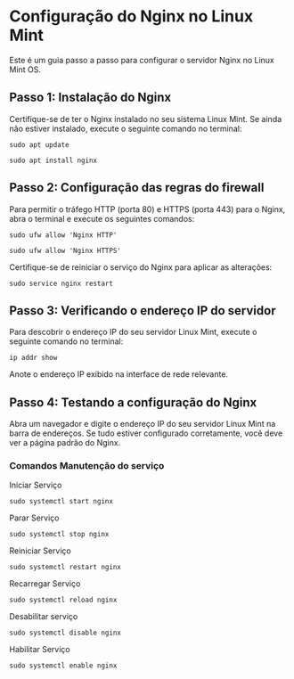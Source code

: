 # Configuração do Nginx no Linux Mint

Este é um guia passo a passo para configurar o servidor Nginx no Linux Mint OS.

## Passo 1: Instalação do Nginx

Certifique-se de ter o Nginx instalado no seu sistema Linux Mint. Se ainda não estiver instalado, execute o seguinte comando no terminal:

```
sudo apt update
```
```
sudo apt install nginx
```
## Passo 2: Configuração das regras do firewall

Para permitir o tráfego HTTP (porta 80) e HTTPS (porta 443) para o Nginx, abra o terminal e execute os seguintes comandos:
```
sudo ufw allow 'Nginx HTTP'
```
```
sudo ufw allow 'Nginx HTTPS'
```
Certifique-se de reiniciar o serviço do Nginx para aplicar as alterações:
```
sudo service nginx restart
```
## Passo 3: Verificando o endereço IP do servidor

Para descobrir o endereço IP do seu servidor Linux Mint, execute o seguinte comando no terminal:
```
ip addr show
```
Anote o endereço IP exibido na interface de rede relevante.

## Passo 4: Testando a configuração do Nginx

Abra um navegador e digite o endereço IP do seu servidor Linux Mint na barra de endereços. Se tudo estiver configurado corretamente, você deve ver a página padrão do Nginx.

### Comandos Manutenção do serviço
Iniciar Serviço
```
sudo systemctl start nginx
```
Parar Serviço
```
sudo systemctl stop nginx 
```
Reiniciar Serviço
```
sudo systemctl restart nginx
```
Recarregar Serviço
```
sudo systemctl reload nginx
```
Desabilitar serviço
```
sudo systemctl disable nginx
```
Habilitar Serviço
```
sudo systemctl enable nginx      
```

